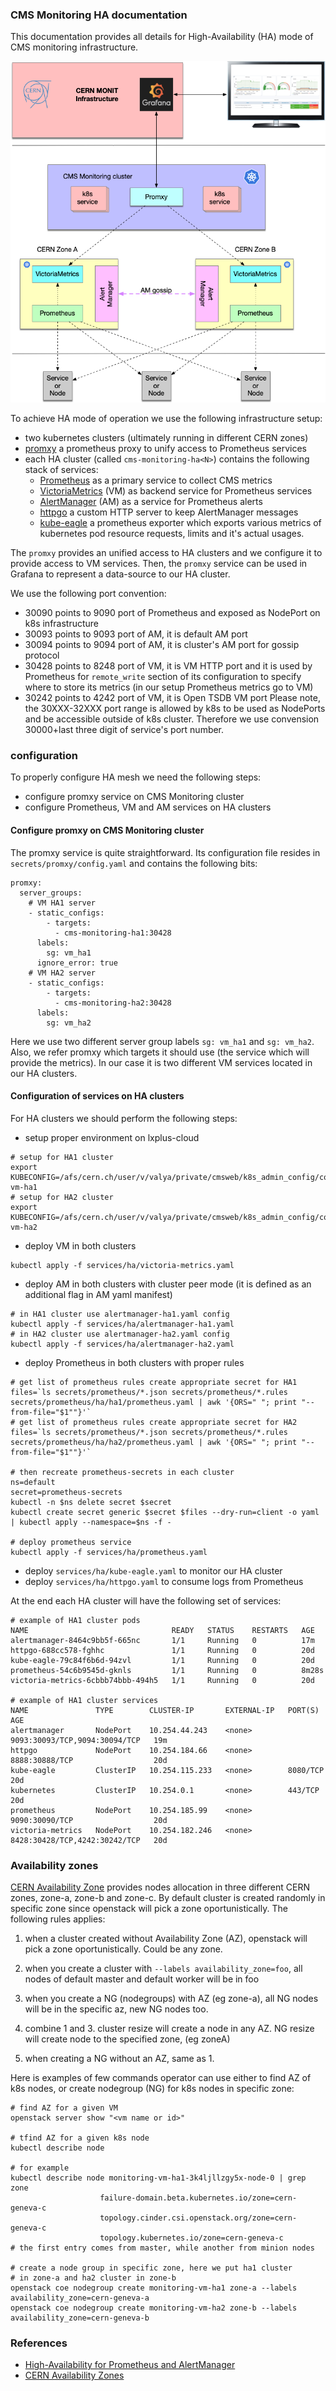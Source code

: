### CMS Monitoring HA documentation
This documentation provides all details for High-Availability (HA) mode 
of CMS monitoring infrastructure.

![HA architecture](../../images/CMSMonitoringHA.png)

To achieve HA mode of operation we use the
following infrastructure setup:
- two kubernetes clusters (ultimately running in different CERN zones)
- [promxy](https://github.com/jacksontj/promxy) a prometheus proxy to unify
  access to Prometheus services
- each HA cluster (called `cms-monitoring-ha<N>`) contains the following stack
  of services:
  - [Prometheus](http://prometheus.io/) as a primary service to collect CMS
    metrics
  - [VictoriaMetrics](https://victoriametrics.github.io/) (VM) as backend service
  for Prometheus services
  - [AlertManager](https://www.prometheus.io/docs/alerting/latest/alertmanager/) (AM)
  as a service for Prometheus alerts
  - [httpgo](https://github.com/dmwm/CMSKubernetes/blob/master/kubernetes/monitoring/services/httpgo.yaml)
  a custom HTTP server to keep AlertManager messages
  - [kube-eagle](https://github.com/cloudworkz/kube-eagle) a prometheus
    exporter which exports various metrics of kubernetes pod resource requests,
    limits and it's actual usages.

The `promxy` provides an unified access to HA clusters and we configure it to
provide access to VM services. Then, the `promxy` service can be used in
Grafana to represent a data-source to our HA cluster.

We use the following port convention:
- 30090 points to 9090 port of Prometheus and exposed as NodePort on k8s
  infrastructure
- 30093 points to 9093 port of AM, it is default AM port
- 30094 points to 9094 port of AM, it is cluster's AM port for gossip protocol
- 30428 points to 8248 port of VM, it is VM HTTP port and it is used by
  Prometheus for `remote_write` section of its configuration to specify where
  to store its metrics (in our setup Prometheus metrics go to VM)
- 30242 points to 4242 port of VM, it is Open TSDB VM port
Please note, the 30XXX-32XXX port range is allowed by k8s to be used as
NodePorts and be accessible outside of k8s cluster. Therefore we use convension
30000+last three digit of service's port number.

### configuration
To properly configure HA mesh we need the following steps:
- configure promxy service on CMS Monitoring cluster
- configure Prometheus, VM and AM services on HA clusters

#### Configure promxy on CMS Monitoring cluster
The promxy service is quite straightforward. Its configuration file
resides in `secrets/promxy/config.yaml` and contains the following bits:

```
promxy:
  server_groups:
    # VM HA1 server
    - static_configs:
        - targets:
          - cms-monitoring-ha1:30428
      labels:
        sg: vm_ha1
      ignore_error: true
    # VM HA2 server
    - static_configs:
        - targets:
          - cms-monitoring-ha2:30428
      labels:
        sg: vm_ha2
```
Here we use two different server group labels `sg: vm_ha1` and `sg: vm_ha2`.
Also, we refer promxy which targets it should use (the service which will
provide the metrics). In our case it is two different VM services located in
our HA clusters.

#### Configuration of services on HA clusters
For HA clusters we should perform the following steps:
- setup proper environment on lxplus-cloud
```
# setup for HA1 cluster
export KUBECONFIG=/afs/cern.ch/user/v/valya/private/cmsweb/k8s_admin_config/config.monit/config.monitoring-vm-ha1
# setup for HA2 cluster
export KUBECONFIG=/afs/cern.ch/user/v/valya/private/cmsweb/k8s_admin_config/config.monit/config.monitoring-vm-ha2
```
- deploy VM in both clusters
```
kubectl apply -f services/ha/victoria-metrics.yaml
```
- deploy AM in both clusters with cluster peer mode (it is defined as an
  additional flag in AM yaml manifest)
```
# in HA1 cluster use alertmanager-ha1.yaml config
kubectl apply -f services/ha/alertmanager-ha1.yaml
# in HA2 cluster use alertmanager-ha2.yaml config
kubectl apply -f services/ha/alertmanager-ha2.yaml
```
- deploy Prometheus in both clusters with proper rules
```
# get list of prometheus rules create appropriate secret for HA1
files=`ls secrets/prometheus/*.json secrets/prometheus/*.rules secrets/prometheus/ha/ha1/prometheus.yaml | awk '{ORS=" "; print "--from-file="$1""}'`
# get list of prometheus rules create appropriate secret for HA2
files=`ls secrets/prometheus/*.json secrets/prometheus/*.rules secrets/prometheus/ha/ha2/prometheus.yaml | awk '{ORS=" "; print "--from-file="$1""}'`

# then recreate prometheus-secrets in each cluster
ns=default
secret=prometheus-secrets
kubectl -n $ns delete secret $secret
kubectl create secret generic $secret $files --dry-run=client -o yaml | kubectl apply --namespace=$ns -f -

# deploy prometheus service
kubectl apply -f services/ha/prometheus.yaml
```
- deploy `services/ha/kube-eagle.yaml` to monitor our HA cluster
- deploy `services/ha/httpgo.yaml` to consume logs from Prometheus

At the end each HA cluster will have the following set of services:
```
# example of HA1 cluster pods
NAME                                READY   STATUS    RESTARTS   AGE
alertmanager-8464c9bb5f-665nc       1/1     Running   0          17m
httpgo-688cc578-fghhc               1/1     Running   0          20d
kube-eagle-79c84f6b6d-94zvl         1/1     Running   0          20d
prometheus-54c6b9545d-gknls         1/1     Running   0          8m28s
victoria-metrics-6cbbb74bbb-494h5   1/1     Running   0          20d

# example of HA1 cluster services
NAME               TYPE        CLUSTER-IP       EXTERNAL-IP   PORT(S)                         AGE
alertmanager       NodePort    10.254.44.243    <none>        9093:30093/TCP,9094:30094/TCP   19m
httpgo             NodePort    10.254.184.66    <none>        8888:30888/TCP                  20d
kube-eagle         ClusterIP   10.254.115.233   <none>        8080/TCP                        20d
kubernetes         ClusterIP   10.254.0.1       <none>        443/TCP                         20d
prometheus         NodePort    10.254.185.99    <none>        9090:30090/TCP                  20d
victoria-metrics   NodePort    10.254.182.246   <none>        8428:30428/TCP,4242:30242/TCP   20d
```

### Availability zones
[CERN Availability Zone](https://clouddocs.web.cern.ch/containers/tutorials/nodegroups.html#availability-zone)
provides nodes allocation in three different CERN zones, zone-a, zone-b and zone-c.
By default cluster is created randomly in specific zone since
openstack will pick a zone oportunistically.
The following rules applies:

1. when a cluster created without Availability Zone (AZ),
openstack will pick a zone oportunistically. Could be any zone.

2. when you create a cluster with `--labels availability_zone=foo`,
all nodes of default master and default worker will be in foo

3. when you create a NG (nodegroups) with AZ (eg zone-a), 
all NG nodes will be in the specific az, new NG nodes too.

4. combine 1 and 3. cluster resize will create a node in any AZ.
NG resize will create node to the specified zone, (eg zoneA)

5. when creating a NG without an AZ, same as 1.

Here is examples of few commands operator can use either to find
AZ of k8s nodes, or create nodegroup (NG) for k8s nodes in specific zone:

```
# find AZ for a given VM
openstack server show "<vm name or id>"

# tfind AZ for a given k8s node
kubectl describe node

# for example
kubectl describe node monitoring-vm-ha1-3k4ljllzgy5x-node-0 | grep zone
                    failure-domain.beta.kubernetes.io/zone=cern-geneva-c
                    topology.cinder.csi.openstack.org/zone=cern-geneva-c
                    topology.kubernetes.io/zone=cern-geneva-c
# the first entry comes from master, while another from minion nodes

# create a node group in specific zone, here we put ha1 cluster
# in zone-a and ha2 cluster in zone-b
openstack coe nodegroup create monitoring-vm-ha1 zone-a --labels availability_zone=cern-geneva-a
openstack coe nodegroup create monitoring-vm-ha2 zone-b --labels availability_zone=cern-geneva-b
```

### References

- [High-Availability for Prometheus and AlertManager](https://www.robustperception.io/high-availability-prometheus-alerting-and-notification)
- [CERN Availability Zones](https://clouddocs.web.cern.ch/containers/tutorials/nodegroups.html#availability-zone)
